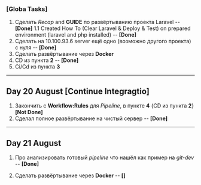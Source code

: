 ### [Globa Tasks]

1. Сделать *Recap* and **GUIDE** по развёртыванию проекта Laravel  --    **[Done]**
   1.1 Created How To (Clear Laravel & Deploy & Test) on prepared environment (laravel and php installed) --    **[Done]**
2. Сделать на 10.100.93.6 server ещё одно (возможно другого проекта) с нуля    --    **[Done]**
3. Сделать развёртывание через **Docker**
4. CD из пункта **2**  --    **[Done]**
5. Ci/Cd из пункта **3**

-----------------------------------------

Day 20 August [Continue Integragtio]
-----------------------------------------

1. Закончить с **Workflow:Rules** для *Pipeline*, в пункте **4** {CD из пункта **2**} **[Not Done]**
2. Сделал полное развёртывание на чистый сервер -- **[Done]**

---

## Day 21 August

1. Про анализировать готовый *pipeline* что нашёл как пример на *git-dev* --    **[Done]** 

3. Сделать развёртывание через **Docker**  --    **[]**
